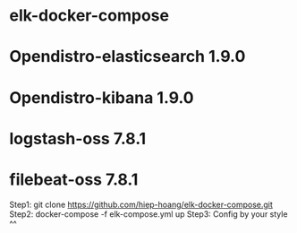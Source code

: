 # elk-docker-compose
# Opendistro-elasticsearch 1.9.0
# Opendistro-kibana 1.9.0
# logstash-oss 7.8.1
# filebeat-oss 7.8.1

Step1: git clone https://github.com/hiep-hoang/elk-docker-compose.git
Step2: docker-compose -f elk-compose.yml up
Step3: Config by your style ^^
